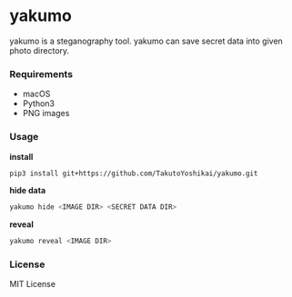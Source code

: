 # yakumo
yakumo is a steganography tool. yakumo can save secret data into given photo directory.

### Requirements
* macOS
* Python3
* PNG images

### Usage
**install**
```bash
pip3 install git+https://github.com/TakutoYoshikai/yakumo.git
```

**hide data**
```bash
yakumo hide <IMAGE DIR> <SECRET DATA DIR>
```

**reveal**
```bash
yakumo reveal <IMAGE DIR>
```


### License
MIT License
